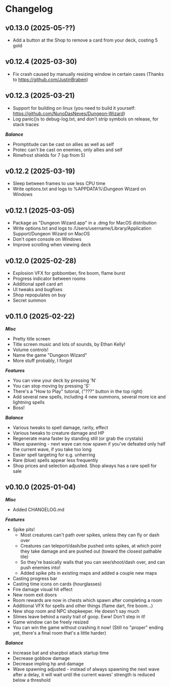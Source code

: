 # Changelog

## v0.13.0 (2025-05-??)
- Add a button at the Shop to remove a card from your deck, costing 5 gold

## v0.12.4 (2025-03-30)
- Fix crash caused by manually resizing window in certain cases (Thanks to https://github.com/JustinBraben)

## v0.12.3 (2025-03-21)

- Support for building on linux (you need to build it yourself: https://github.com/NunoDasNeves/Dungeon-Wizard)
- Log panic()s to debug-log.txt, and don't strip symbols on release, for stack traces

***Balance***
- Promptitude can be cast on allies as well as self
- Protec can't be cast on enemies, only allies and self
- Rimefrost shields for 7 (up from 5)

## v0.12.2 (2025-03-19)

- Sleep between frames to use less CPU time
- Write options.txt and logs to %APPDATA%\Dungeon Wizard on Windows

## v0.12.1 (2025-03-05)

- Package as "Dungeon Wizard.app" in a .dmg for MacOS distribution
- Write options.txt and logs to /Users/username/Library/Application Support/Dungeon Wizard on MacOS
- Don't open console on Windows
- Improve scrolling when viewing deck

## v0.12.0 (2025-02-28)

- Explosion VFX for gobbomber, fire boom, flame burst
- Progress indicator between rooms
- Additional spell card art
- UI tweaks and bugfixes
- Shop repopulates on buy
- Secret summon

## v0.11.0 (2025-02-22)

***Misc***
- Pretty title screen
- Title screen music and lots of sounds, by Ethan Kelly!
- Volume controls!
- Name the game "Dungeon Wizard"
- More stuff probably, I forgot

***Features***
- You can view your deck by pressing 'N'
- You can stop moving by pressing 'S'
- There's a "How to Play" tutorial, ("???" button in the top right)
- Add several new spells, including 4 new summons, several more ice and lightning spells
- Boss!

***Balance***
- Various tweaks to spell damage, rarity, effect
- Various tweaks to creature damage and HP
- Regenerate mana faster by standing still (or grab the crystals)
- Wave spawning - next wave can now spawn if you've defeated only half the current wave, if you take too long
- Easier spell targeting for e.g. unherring
- Rare (blue) spells appear less frequently
- Shop prices and selection adjusted. Shop always has a rare spell for sale

## v0.10.0 (2025-01-04)

***Misc***
- Added CHANGELOG.md

***Features***
- Spike pits!
    - Most creatures can't path over spikes, unless they can fly or dash over
    - Creatures can teleport/dash/be pushed onto spikes, at which point they take damage and are pushed out (toward the closest pathable tile)
    - So they're basically walls that you can see/shoot/dash over, and can push enemies into!
    - Added spike pits in existing maps and added a couple new maps
- Casting progress bar
- Casting time icons on cards (hourglasses)
- Fire damage visual hit effect
- New room exit doors
- Room rewards are now in chests which spawn after completing a room
- Additional VFX for spells and other things (flame dart, fire boom...)
- New shop room and NPC shopkeeper. He doesn't say much
- Slimes leave behind a nasty trail of goop. Eww! Don't step in it!
- Game window can be freely resized
- You can win the game without crashing it now! (Still no "proper" ending yet, there's a final room that's a little harder)

***Balance***
- Increase bat and sharpboi attack startup time
- Decrease gobbow damage
- Decrease impling hp and damage
- Wave spawning adjusted - instead of always spawning the next wave after a delay, it will wait until the current waves' strength is reduced below a threshold

